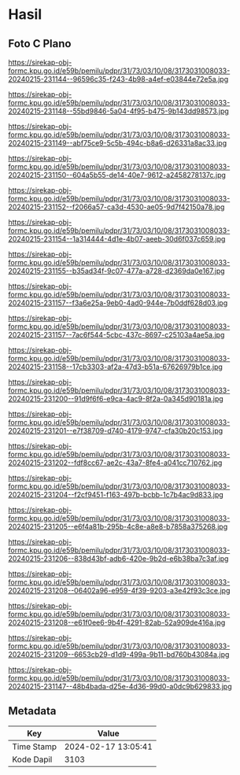 # Hasil

## Foto C Plano

https://sirekap-obj-formc.kpu.go.id/e59b/pemilu/pdpr/31/73/03/10/08/3173031008033-20240215-231144--96596c35-f243-4b98-a4ef-e03844e72e5a.jpg

https://sirekap-obj-formc.kpu.go.id/e59b/pemilu/pdpr/31/73/03/10/08/3173031008033-20240215-231148--55bd9846-5a04-4f95-b475-9b143dd98573.jpg

https://sirekap-obj-formc.kpu.go.id/e59b/pemilu/pdpr/31/73/03/10/08/3173031008033-20240215-231149--abf75ce9-5c5b-494c-b8a6-d26331a8ac33.jpg

https://sirekap-obj-formc.kpu.go.id/e59b/pemilu/pdpr/31/73/03/10/08/3173031008033-20240215-231150--604a5b55-de14-40e7-9612-a2458278137c.jpg

https://sirekap-obj-formc.kpu.go.id/e59b/pemilu/pdpr/31/73/03/10/08/3173031008033-20240215-231152--f2066a57-ca3d-4530-ae05-9d7f42150a78.jpg

https://sirekap-obj-formc.kpu.go.id/e59b/pemilu/pdpr/31/73/03/10/08/3173031008033-20240215-231154--1a314444-4d1e-4b07-aeeb-30d6f037c659.jpg

https://sirekap-obj-formc.kpu.go.id/e59b/pemilu/pdpr/31/73/03/10/08/3173031008033-20240215-231155--b35ad34f-9c07-477a-a728-d2369da0e167.jpg

https://sirekap-obj-formc.kpu.go.id/e59b/pemilu/pdpr/31/73/03/10/08/3173031008033-20240215-231157--f3a6e25a-9eb0-4ad0-944e-7b0ddf628d03.jpg

https://sirekap-obj-formc.kpu.go.id/e59b/pemilu/pdpr/31/73/03/10/08/3173031008033-20240215-231157--7ac6f544-5cbc-437c-8697-c25103a4ae5a.jpg

https://sirekap-obj-formc.kpu.go.id/e59b/pemilu/pdpr/31/73/03/10/08/3173031008033-20240215-231158--17cb3303-af2a-47d3-b51a-67626979b1ce.jpg

https://sirekap-obj-formc.kpu.go.id/e59b/pemilu/pdpr/31/73/03/10/08/3173031008033-20240215-231200--91d9f6f6-e9ca-4ac9-8f2a-0a345d90181a.jpg

https://sirekap-obj-formc.kpu.go.id/e59b/pemilu/pdpr/31/73/03/10/08/3173031008033-20240215-231201--e7f38709-d740-4179-9747-cfa30b20c153.jpg

https://sirekap-obj-formc.kpu.go.id/e59b/pemilu/pdpr/31/73/03/10/08/3173031008033-20240215-231202--fdf8cc67-ae2c-43a7-8fe4-a041cc710762.jpg

https://sirekap-obj-formc.kpu.go.id/e59b/pemilu/pdpr/31/73/03/10/08/3173031008033-20240215-231204--f2cf9451-f163-497b-bcbb-1c7b4ac9d833.jpg

https://sirekap-obj-formc.kpu.go.id/e59b/pemilu/pdpr/31/73/03/10/08/3173031008033-20240215-231205--e6f4a81b-295b-4c8e-a8e8-b7858a375268.jpg

https://sirekap-obj-formc.kpu.go.id/e59b/pemilu/pdpr/31/73/03/10/08/3173031008033-20240215-231206--838d43bf-adb6-420e-9b2d-e6b38ba7c3af.jpg

https://sirekap-obj-formc.kpu.go.id/e59b/pemilu/pdpr/31/73/03/10/08/3173031008033-20240215-231208--06402a96-e959-4f39-9203-a3e42f93c3ce.jpg

https://sirekap-obj-formc.kpu.go.id/e59b/pemilu/pdpr/31/73/03/10/08/3173031008033-20240215-231208--e61f0ee6-9b4f-4291-82ab-52a909de416a.jpg

https://sirekap-obj-formc.kpu.go.id/e59b/pemilu/pdpr/31/73/03/10/08/3173031008033-20240215-231209--6653cb29-d1d9-499a-9b11-bd760b43084a.jpg

https://sirekap-obj-formc.kpu.go.id/e59b/pemilu/pdpr/31/73/03/10/08/3173031008033-20240215-231147--48b4bada-d25e-4d36-99d0-a0dc9b629833.jpg


## Metadata

| Key        | Value               |
| ---------- | ------------------- |
| Time Stamp | 2024-02-17 13:05:41 |
| Kode Dapil | 3103                |



